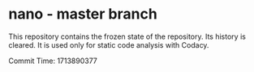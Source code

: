# nano - master branch

This repository contains the frozen state of the repository.
Its history is cleared. It is used only for static code
analysis with Codacy.

Commit Time: 1713890377